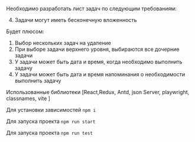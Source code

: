 Необходимо разработать лист задач по следующим требованиям:

<!-- 1. Создавать/редактировать/удалять задачи -->
<!-- 2. У задачи есть заголовок и описание -->
<!-- 3. Просмотр задачи -->

4. Задачи могут иметь бесконечную вложенность
<!-- 5. При первом открытии приложения должны быть создана хотя бы 1 задача -->

Будет плюсом:

1. Выбор нескольких задач на удаление
2. При выборе задачи верхнего уровня, выбираются все дочерние задачи
3. У задачи может быть дата и время, когда необходимо выполнить задачу
4. У задачи может быть дата и время напоминания о необходимости выполнить задачу
   <!-- 5. Запоминать состояние списка задач после выхода -->
   <!-- 6. Приветствуются свои идеи -->

Использованные библиотеки [React,Redux, Antd, json Server, playwright, classnames, vite ]

Для установки зависимостей `npm i`

Для запуска проекта `npm run start`

Для запуска проекта `npm run test`

